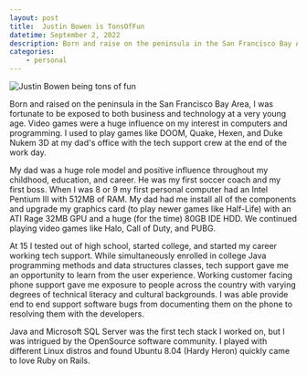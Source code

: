 ```yaml
---
layout: post
title:  Justin Bowen is TonsOfFun
datetime: September 2, 2022
description: Born and raise on the peninsula in the San Francisco Bay Area, I was fortunate to be exposed to both business and technology at a very young age. Video games were a huge influence on my interest in computers and programming. I used to play games like DOOM, Quake, Hexen, and Duke Nukem 3D at my dad's office with the tech support crew at the end of the work day. 
categories: 
    - personal
---
```

![Justin Bowen being tons of fun](<%= cloudinary_url site.metadata.avatar_id %>)

Born and raised on the peninsula in the San Francisco Bay Area, I was fortunate to be exposed to both business and technology at a very young age. Video games were a huge influence on my interest in computers and programming. I used to play games like DOOM, Quake, Hexen, and Duke Nukem 3D at my dad's office with the tech support crew at the end of the work day. 

My dad was a huge role model and positive influence throughout my childhood, education, and career. He was my first soccer coach and my first boss. When I was 8 or 9 my first personal computer had an Intel Pentium III with 512MB of RAM. My dad had me install all of the components and upgrade my graphics card (to play newer games like Half-Life) with an ATI Rage 32MB GPU and a huge (for the time) 80GB IDE HDD. We continued playing video games like Halo, Call of Duty, and PUBG.

At 15 I tested out of high school, started college, and started my career working tech support. While simultaneously enrolled in college Java programming methods and data structures classes, tech support gave me an opportunity to learn from the user experience. Working customer facing phone support gave me exposure to people across the country with varying degrees of technical literacy and cultural backgrounds. I was able provide end to end support software bugs from documenting them on the phone to resolving them with the developers. 

Java and Microsoft SQL Server was the first tech stack I worked on, but I was intrigued by the OpenSource software community. I played with different Linux distros and found Ubuntu 8.04 (Hardy Heron) quickly came to love Ruby on Rails. 